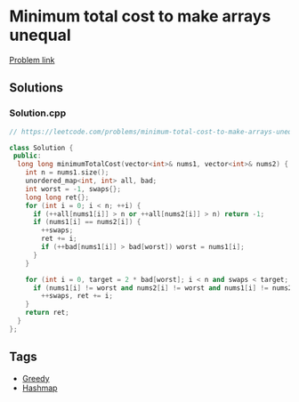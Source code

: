 # Minimum total cost to make arrays unequal

[Problem link](https://leetcode.com/problems/minimum-total-cost-to-make-arrays-unequal/)

## Solutions


### Solution.cpp
```cpp
// https://leetcode.com/problems/minimum-total-cost-to-make-arrays-unequal/

class Solution {
 public:
  long long minimumTotalCost(vector<int>& nums1, vector<int>& nums2) {
    int n = nums1.size();
    unordered_map<int, int> all, bad;
    int worst = -1, swaps{};
    long long ret{};
    for (int i = 0; i < n; ++i) {
      if (++all[nums1[i]] > n or ++all[nums2[i]] > n) return -1;
      if (nums1[i] == nums2[i]) {
        ++swaps;
        ret += i;
        if (++bad[nums1[i]] > bad[worst]) worst = nums1[i];
      }
    }

    for (int i = 0, target = 2 * bad[worst]; i < n and swaps < target; ++i) {
      if (nums1[i] != worst and nums2[i] != worst and nums1[i] != nums2[i])
        ++swaps, ret += i;
    }
    return ret;
  }
};
```
## Tags

* [Greedy](/README.md#Greedy)
* [Hashmap](/README.md#Hashmap)
